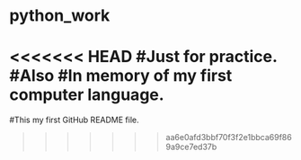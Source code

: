 # python_work
<<<<<<< HEAD
#Just for practice.
#Also
#In memory of my first computer language.
=======
#This my first GitHub README file.
>>>>>>> aa6e0afd3bbf70f3f2e1bbca69f869a9ce7ed37b

